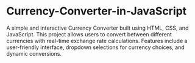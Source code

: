 # Currency-Converter-in-JavaScript
A simple and interactive Currency Converter built using HTML, CSS, and JavaScript. This project allows users to convert between different currencies with real-time exchange rate calculations. Features include a user-friendly interface, dropdown selections for currency choices, and dynamic conversions. 
